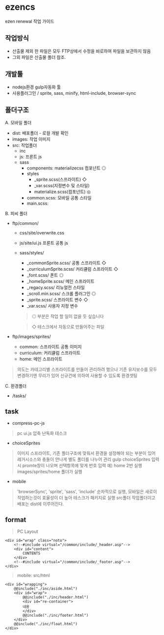 # ezencs
ezen renewal 작업 가이드

## 작업방식
 - 산출물 제외 한 파일은 모두 FTP상에서 수정을 바로하여 파일을 보관하지 않음
 - 그외 파일은 산출물 폴더 참조.

## 개발툴 
- nodejs환경 gulp자동화 툴
- 사용플러그인 / sprite, sass, minify, html-include, browser-sync

## 폴더구조

A. 모바일 폴더
- dist: 배포폴더 - 로컬 개발 확인 
- images: 작업 이미지
- src: 작업폴더
   - inc
   - js: 프론트 js
   - sass
     - components: materializecss 컴포넌트 ◎
     - styles
       - _sprite.scss(스프라이트) ◇
       - _var.scss(지정변수 및 스타일)
       - materialize.scss(컴포넌트) ◎
     - common.scss: 모바일 공통 스타일
     - main.scss: 

B. 피씨 폴더
- ftp/common/
  - css/site/overwrite.css
  - js/site/ui.js 프론트 공통 js
  - sass/styles/
    - _commonSprite.scss/ 공통 스프라이트 ◇
    - _curriculumSprite.scss/ 커리큘럼 스프라이트 ◇
    - _font.scss/ 폰트 ◎
    - _homeSprite.scss/ 메인 스프라이트
    - _regacy.scss/ 리뉴얼전 스타일
    - _scroll.min.scss/ 스크롤 플러그인 ◎
    - _sprite.scss/ 스프라이트 변수 ◇
    - _var.scss/ 사용자 지정 변수 
        
	
    > ◎ 부분은 작업 할 일이 없을 듯 싶습니다
    
    > ◇ 테스크에서 자동으로 만들어주는 파일

- ftp/images/sprites/
  - common: 스프라이트 공통 이미지
  - curriculum: 커리큘럼 스프라이트
  - home: 메인 스프라이트
    
> 의도는 카테고리별 스프라이트를 만들어 관리하려 했으나 기존 유지보수를 모두 변경하기엔 무리가 있어 신규건에 의하여 사용할 수 있도록 환경셋팅 
  

C. 환경폴더
- /tasks/


## task
- compress-pc-js
> pc ui.js 압축 난독화 테스크

- choiceSprites
> 이미지 스프라이트,  기존 폴더구조에 맞춰서 환경을 설정해야 되는 부분이 있어 레거시소스와 충돌이 안나게 별도 폴더를 나누어 관리
> gulp choiceSprites 입력시 promte창이 나오며 선택항목에 맞게 번호 입력 예) home 2번 실행 
> images/sprites/home 폴더가 실행

- mobile
> 'browserSync', 'sprite', 'sass', 'include' 순차적으로 실행, 모바일은 새로이 작업하는것이 효율성이 더 높아 테스크가 패키지로 실행
> src폴더 작업폴더이고 배포는 dist에 이루어진다.


## format
> PC Layout
```
<div id="wrap" class="noto">
	<!--#include virtual="/common/include/_header.asp"-->
	<div id="content">
		CONTENTS
	</div>
	<!--#include virtual="/common/include/_footer.asp"-->
</div>
```
> mobile: src/html 
```
<div id="wrapping">
    @@include("./inc/aside.html")
    <div id="wrap">
        @@include("./inc/header.html")
        <div id="re-container">
        내용
        </div>
        @@include("./inc/footer.html")
    </div>
    @@include("./inc/float.html")
</div>
```

